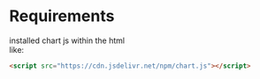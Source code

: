 # Requirements
installed chart js within the html<br>
like: <br>
```html
<script src="https://cdn.jsdelivr.net/npm/chart.js"></script>
```